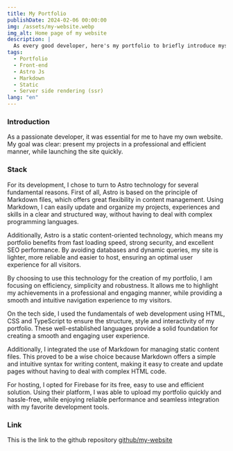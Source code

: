 ```yaml
---
title: My Portfolio
publishDate: 2024-02-06 00:00:00
img: /assets/my-website.webp
img_alt: Home page of my website
description: |
  As every good developer, here's my portfolio to briefly introduce myself and to contact me!
tags:
  - Portfolio
  - Front-end
  - Astro Js
  - Markdown
  - Static
  - Server side rendering (ssr)
lang: "en"
---
```


### Introduction

As a passionate developer, it was essential for me to have my own website. My goal was clear: present my projects in a professional and efficient manner, while launching the site quickly.

### Stack

For its development, I chose to turn to Astro technology for several fundamental reasons. First of all, Astro is based on the principle of Markdown files, which offers great flexibility in content management. Using Markdown, I can easily update and organize my projects, experiences and skills in a clear and structured way, without having to deal with complex programming languages.

Additionally, Astro is a static content-oriented technology, which means my portfolio benefits from fast loading speed, strong security, and excellent SEO performance. By avoiding databases and dynamic queries, my site is lighter, more reliable and easier to host, ensuring an optimal user experience for all visitors.

By choosing to use this technology for the creation of my portfolio, I am focusing on efficiency, simplicity and robustness. It allows me to highlight my achievements in a professional and engaging manner, while providing a smooth and intuitive navigation experience to my visitors.

On the tech side, I used the fundamentals of web development using HTML, CSS and TypeScript to ensure the structure, style and interactivity of my portfolio. These well-established languages provide a solid foundation for creating a smooth and engaging user experience.

Additionally, I integrated the use of Markdown for managing static content files. This proved to be a wise choice because Markdown offers a simple and intuitive syntax for writing content, making it easy to create and update pages without having to deal with complex HTML code.

For hosting, I opted for Firebase for its free, easy to use and efficient solution. Using their platform, I was able to upload my portfolio quickly and hassle-free, while enjoying reliable performance and seamless integration with my favorite development tools.

### Link

This is the link to the github repository [github/my-website](https://github.com/AlexandreMoreau2002/my-website)
